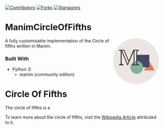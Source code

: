 [![Contributors][contributors-shield]][contributors-url]
[![Forks][forks-shield]][forks-url]
[![Stargazers][stars-shield]][stars-url]

# ManimCircleOfFifths

[<img src="assets/img/manim-logo.png" align="right" width="150">](https://github.com/Kaweees/ManimCircleOfFifths)

A fully customisable implementation of the Circle of fifths written in Manim.

### Built With

 - Python 3:
   - manim (community edition)


# Circle Of Fifths
The circle of fifths is a 

To learn more about the circle of fifths, visit the [Wikipedia Article](https://en.wikipedia.org/wiki/Circle_of_fifths) attributed to it.

[contributors-shield]: https://img.shields.io/github/contributors/Kaweees/ManimCircleOfFifths.svg?style=for-the-badge
[contributors-url]: https://github.com/Kaweees/ManimCircleOfFifths/graphs/contributors
[forks-shield]: https://img.shields.io/github/forks/Kaweees/ManimCircleOfFifths.svg?style=for-the-badge
[forks-url]: https://github.com/Kaweees/ManimCircleOfFifths/network/members
[stars-shield]: https://img.shields.io/github/stars/Kaweees/ManimCircleOfFifths.svg?style=for-the-badge
[stars-url]: https://github.com/Kaweees/ManimCircleOfFifths/stargazers
